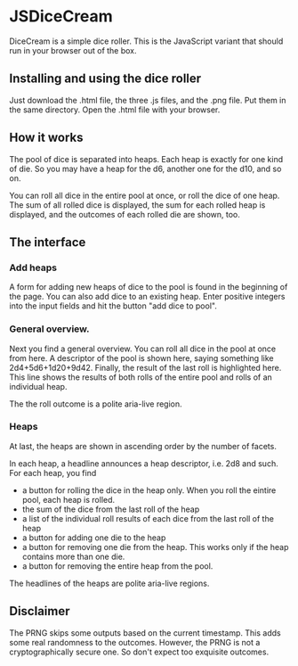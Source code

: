 # JSDiceCream

DiceCream is a simple dice roller. This is the JavaScript variant that should run in your browser out of the box.

## Installing and using the dice roller

Just download the .html file, the three .js files, and the .png file. Put them in the same directory. Open the .html file with your browser.

## How it works

The pool of dice is separated into heaps. Each heap is exactly for one kind of die. So you may have a heap for the d6, another one for the d10, and so on.

You can roll all dice in the entire pool at once, or roll the dice of one heap. The sum of all rolled dice is displayed, the sum for each rolled heap is displayed, and the outcomes of each rolled die are shown, too.

## The interface

### Add heaps

A form for adding new heaps of dice to the pool is found in the beginning of the page. You can also add dice to an existing heap. Enter positive integers into the input fields and hit the button "add dice to pool".

### General overview.

Next you find a general overview. You can roll all dice in the pool at once from here. A descriptor of the pool is shown here, saying something like 2d4+5d6+1d20+9d42. Finally, the result of the last roll is highlighted here. This line shows the results of both rolls of the entire pool and rolls of an individual heap.

The the roll outcome is a polite aria-live region.

### Heaps

At last, the heaps are shown in ascending order by the number of facets. 

In each heap, a headline announces a heap descriptor, i.e. 2d8 and such. For each heap, you find
- a button for rolling the dice in the heap only. When you roll the eintire pool, each heap is rolled.
- the sum of the dice from the last roll of the heap
- a list of the individual roll results of each dice from the last roll of the heap
- a button for adding one die to the heap
- a button for removing one die from the heap. This works only if the heap contains more than one die.
- a button for removing the entire heap from the pool.

The headlines of the heaps are polite aria-live regions.

## Disclaimer

The PRNG skips some outputs based on the current timestamp. This adds some real randomness to the outcomes. However, the PRNG is not a cryptographically secure one. So don't expect too exquisite outcomes.